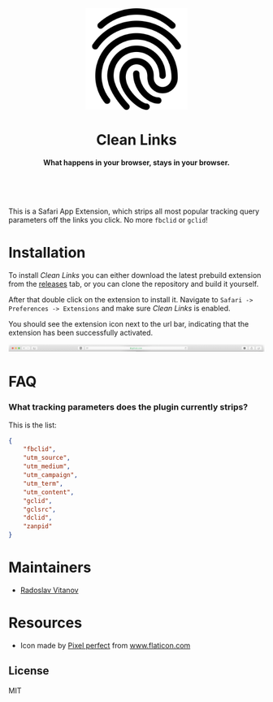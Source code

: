 <div align="center">
	<img src="assets/fingerprint.png" width="200" height="200">
	<h1>Clean Links</h1>
	<p>
		<b>What happens in your browser, stays in your browser.</b>
	</p>
	<br>
	<br>
	<br>
</div>

This is a Safari App Extension, which strips all most popular tracking query parameters off the links you click. No more `fbclid` or `gclid`!

# Installation

To install *Clean Links* you can either download the latest prebuild extension from the [releases](https://github.com/Sh1d0w/clean-links/releases) tab, or you can clone the repository and build it yourself.

After that double click on the extension to install it. Navigate to `Safari -> Preferences -> Extensions` and make sure *Clean Links* is enabled.

You should see the extension icon next to the url bar, indicating that the extension has been successfully activated.

<img src="assets/toolbar.png" />

# FAQ

### What tracking parameters does the plugin currently strips?

This is the list:

```json
{
    "fbclid",
    "utm_source",
    "utm_medium",
    "utm_campaign",
    "utm_term",
    "utm_content",
    "gclid",
    "gclsrc",
    "dclid",
    "zanpid"
}
```

# Maintainers

- [Radoslav Vitanov](https://github.com/Sh1d0w)

# Resources

- Icon made by [Pixel perfect](https://www.flaticon.com/authors/pixel-perfect) from www.flaticon.com

## License

MIT